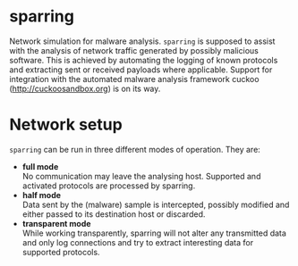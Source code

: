 sparring
========

Network simulation for malware analysis.
`sparring` is supposed to assist with the analysis of network traffic
generated by possibly malicious software. This is achieved by automating the
logging of known protocols and extracting sent or received payloads where
applicable. Support for integration with the automated malware analysis
framework cuckoo (<http://cuckoosandbox.org>) is on its way.

Network setup
=============

`sparring` can be run in three different modes of operation.
They are:

 * __full mode__  
  No communication may leave the analysing host. Supported and activated
  protocols are processed by sparring.
 * __half mode__  
  Data sent by the (malware) sample is intercepted, possibly modified and
  either passed to its destination host or discarded.
 * __transparent mode__  
  While working transparently, sparring will not alter any transmitted data
  and only log connections and try to extract interesting data for supported
  protocols.


